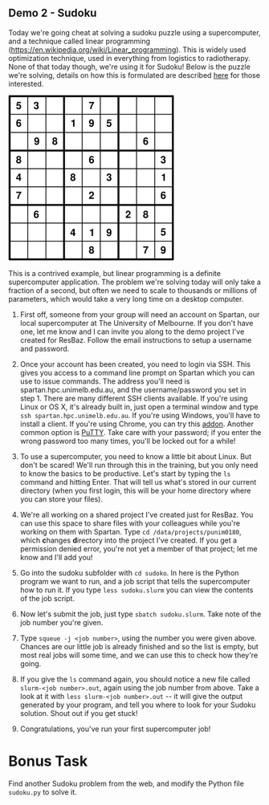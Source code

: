 ## Demo 2 - Sudoku

Today we're going cheat at solving a sudoku puzzle using a supercomputer, and a technique called linear programming (https://en.wikipedia.org/wiki/Linear_programming). This is widely used optimization technique, used in everything from logistics to radiotherapy. None of that today though, we're using it for Sudoku! Below is the puzzle we're solving, details on how this is formulated are described [here](https://pythonhosted.org/PuLP/CaseStudies/a_sudoku_problem.html) for those interested.
 
 ![](wikisudokuproblem.jpeg)

This is a contrived example, but linear programming is a definite supercomputer application. The problem we're solving today will only take a fraction of a second, but often we need to scale to thousands or millions of parameters, which would take a very long time on a desktop computer.

1. First off, someone from your group will need an account on Spartan, our local supercomputer at The University of Melbourne. If you don't have one, let me know and I can invite you along to the demo project I've created for ResBaz. Follow the email instructions to setup a username and password.

2. Once your account has been created, you need to login via SSH. This gives you access to a command line prompt on Spartan which you can use to issue commands. The address you'll need is spartan.hpc.unimelb.edu.au, and the username/password you set in step 1. There are many different SSH clients available. If you're using Linux or OS X, it's already built in, just open a terminal window and type `ssh spartan.hpc.unimelb.edu.au`. If you're using Windows, you'll have to install a client. If you're using Chrome, you can try this [addon](https://chrome.google.com/webstore/detail/secure-shell/pnhechapfaindjhompbnflcldabbghjo). Another common option is [PuTTY](http://www.chiark.greenend.org.uk/~sgtatham/putty/latest.html). Take care with your password; if you enter the wrong password too many times, you'll be locked out for a while!

3. To use a supercomputer, you need to know a little bit about Linux. But don't be scared! We'll run through this in the training, but you only need to know the basics to be productive. Let's start by typing the `ls` command and hitting Enter. That will tell us what's stored in our current directory (when you first login, this will be your home directory where you can store your files).

4. We're all working on a shared project I've created just for ResBaz. You can use this space to share files with your colleagues while you're working on them with Spartan. Type `cd /data/projects/punim0180`, which **c**hanges **d**irectory into the project I've created. If you get a permission denied error, you're not yet a member of that project; let me know and I'll add you!

5. Go into the sudoku subfolder with `cd sudoko`. In here is the Python program we want to run, and a job script that tells the supercomputer how to run it. If you type `less sudoku.slurm` you can view the contents of the job script.

6. Now let's submit the job, just type `sbatch sudoku.slurm`. Take note of the job number you're given.

7. Type `squeue -j <job number>`, using the number you were given above. Chances are our little job is already finished and so the list is empty, but most real jobs will some time, and we can use this to check how they're going.

8. If you give the `ls` command again, you should notice a new file called `slurm-<job number>.out`, again using the job number from above. Take a look at it with `less slurm-<job number>.out` -- it will give the output generated by your program, and tell you where to look for your Sudoku solution. Shout out if you get stuck!

9. Congratulations, you've run your first supercomputer job!
 
 

# Bonus Task

Find another Sudoku problem from the web, and modify the Python file `sudoku.py` to solve it.



